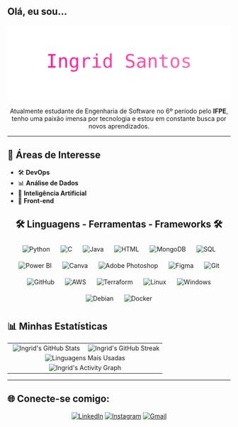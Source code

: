 ## Olá, eu sou...

<div align="center">
  
<img src="https://raw.githubusercontent.com/ingriidssantoss/ingriidssantoss/main/nome-animado.svg" alt="INGRID SANTOS" width="600"/>


Atualmente estudante de Engenharia de Software no 6º período pelo **IFPE**, tenho uma paixão imensa por tecnologia e estou em constante busca por novos aprendizados. 

</div>

---

## 🚀 Áreas de Interesse

- 🛠️ **DevOps**
- 📊 **Análise de Dados**
- 🤖 **Inteligência Artificial**
- 🎨 **Front-end**

<div align="center">
  
## 🛠️ Linguagens - Ferramentas - Frameworks 🛠️

<img src="https://img.icons8.com/color/48/000000/python.png" alt="Python" style="margin: 10px;"/>
<img src="https://img.icons8.com/color/48/000000/c-programming.png" alt="C" style="margin: 10px;"/>
<img src="https://img.icons8.com/color/48/000000/java-coffee-cup-logo.png" alt="Java" style="margin: 10px;"/>
<img src="https://img.icons8.com/color/48/000000/html-5--v1.png" alt="HTML" style="margin: 10px;"/>
<img src="https://img.icons8.com/color/48/000000/mongodb.png" alt="MongoDB" style="margin: 10px;"/>
<img src="https://img.icons8.com/color/48/000000/sql.png" alt="SQL" style="margin: 10px;"/>
<img src="https://img.icons8.com/color/48/000000/power-bi.png" alt="Power BI" style="margin: 10px;"/>
<img src="https://img.icons8.com/color/48/000000/canva.png" alt="Canva" style="margin: 10px;"/>
<img src="https://img.icons8.com/color/48/000000/adobe-photoshop.png" alt="Adobe Photoshop" style="margin: 10px;"/>
<img src="https://img.icons8.com/color/48/000000/figma--v1.png" alt="Figma" style="margin: 10px;"/>
<img src="https://img.icons8.com/color/48/000000/git.png" alt="Git" style="margin: 10px;"/>
<img src="https://img.icons8.com/ios-glyphs/48/000000/github.png" alt="GitHub" style="margin: 10px;"/>
<img src="https://img.icons8.com/color/48/000000/amazon-web-services.png" alt="AWS" style="margin: 10px;"/>
<img src="https://img.icons8.com/color/48/000000/terraform.png" alt="Terraform" style="margin: 10px;"/>
<img src="https://img.icons8.com/color/48/000000/linux.png" alt="Linux" style="margin: 10px;"/>
<img src="https://img.icons8.com/color/48/000000/windows-logo.png" alt="Windows" style="margin: 10px;"/>
<img src="https://img.icons8.com/color/48/000000/debian.png" alt="Debian" style="margin: 10px;"/>
<img src="https://img.icons8.com/color/48/000000/docker.png" alt="Docker" style="margin: 10px;"/>

</div>

## 📊 Minhas Estatísticas

<div align="center">

<table>
  <tr>
    <td align="center" width="50%">
      <img src="https://github-readme-stats.vercel.app/api?username=ingriidssantoss&show_icons=true&theme=radical&hide=issues" alt="Ingrid's GitHub Stats" style="width: 390px;"/>
    </td>
    <td align="center" width="50%">
      <img src="https://streak-stats.demolab.com?user=ingriidssantoss&theme=radical&hide_border=true" alt="Ingrid's GitHub Streak" style="width: 390px;"/>
    </td>
  </tr>
  <tr>
    <td align="center" colspan="2">
      <img src="https://github-readme-stats.vercel.app/api/top-langs/?username=ingriidssantoss&layout=compact&theme=radical" alt="Linguagens Mais Usadas" style="width: 400px;"/>
    </td>
  </tr>
  <tr>
    <td align="center" colspan="2">
      <img src="https://github-readme-activity-graph.vercel.app/graph?username=ingriidssantoss&theme=radical&hide_border=true" alt="Ingrid's Activity Graph" style="width: 800px;"/>
    </td>
  </tr>
</table>

</div>

---

## 🌐 Conecte-se comigo:

<div align="center">

[![LinkedIn](https://img.shields.io/badge/LinkedIn-0077B5?style=for-the-badge&logo=linkedin&logoColor=white)](https://www.linkedin.com/in/ingriidssantos/)
[![Instagram](https://img.shields.io/badge/Instagram-E4405F?style=for-the-badge&logo=instagram&logoColor=white)](https://www.instagram.com/ingriidssantos/)
[![Gmail](https://img.shields.io/badge/Gmail-D14836?style=for-the-badge&logo=gmail&logoColor=white)](mailto:ingrid.lauanne@gmail.com)

</div>
